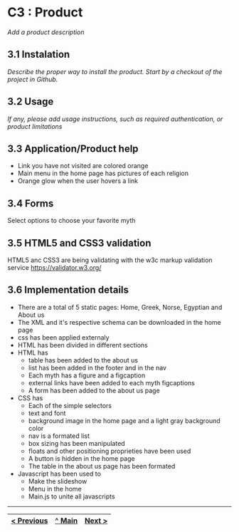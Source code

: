 # C3 : Product

_Add a product description_

## 3.1 Instalation

_Describe the proper way to install the product. Start by a checkout of the project in Github._

## 3.2 Usage

_If any, please add usage instructions, such as required authentication, or product limitations_

## 3.3 Application/Product help

- Link you have not visited are colored orange
- Main menu in the home page has pictures of each religion
- Orange glow when the user hovers a link

## 3.4 Forms

Select options to choose your favorite myth

## 3.5 HTML5 and CSS3 validation

HTML5 anc CSS3 are being validating with the w3c markup validation service https://validator.w3.org/

## 3.6 Implementation details
- There are a total of 5 static pages: Home, Greek, Norse, Egyptian and About us
- The XML and it's respective schema can be downloaded in the home page
- css has been applied externaly
- HTML has been divided in different sections
- HTML has
  - table has been added to the about us
  - list has been added in the footer and in the nav
  - Each myth has a figure and a figcaption
  - external links have been added to each myth figcaptions
  - A form has been added to the about us page
- CSS has
  - Each of the simple selectors
  - text and font
  - background image in the home page and a light gray background color
  - nav is a formated list
  - box sizing has been manipulated
  - floats and other positioning proprieties have been used
  - A button is hidden in the home page
  - The table in the about us page has been formated
- Javascript has been used to
  - Make the slideshow
  - Menu in the home
  - Main.js to unite all javascripts

---
[< Previous](c2.md) | [^ Main](../../../) | [Next >](c4.md)
:--- | :---: | ---: 
